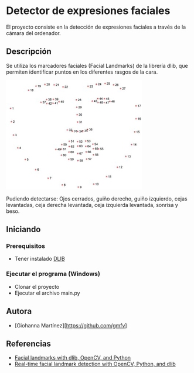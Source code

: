 # Detector de expresiones faciales

El proyecto consiste en la detección de expresiones faciales a través de la cámara del ordenador. 

## Descripción

Se utiliza los marcadores faciales (Facial Landmarks) de la librería dlib, que permiten identificar puntos en los diferentes rasgos de la cara. 

![Dlib Facial Landmarks](https://github.com/gmfv/Detector-de-emociones/blob/main/Dlib_Facial_landmarks%20(2).jpg)

Pudiendo detectarse: Ojos cerrados, guiño derecho, guiño izquierdo, cejas levantadas, ceja derecha levantada, ceja izquierda levantada, sonrisa y beso.

## Iniciando
### Prerequisitos
* Tener instalado [DLIB](https://pypi.org/project/dlib/)

### Ejecutar el programa (Windows)
* Clonar el proyecto
* Ejecutar el archivo main.py

## Autora
* [Giohanna Martínez][https://github.com/gmfv]

## Referencias
* [Facial landmarks with dlib, OpenCV, and Python](https://www.pyimagesearch.com/2017/04/03/facial-landmarks-dlib-opencv-python/?_ga=2.267746444.321007053.1637623315-444521202.1637623315)
* [Real-time facial landmark detection with OpenCV, Python, and dlib](https://www.pyimagesearch.com/2017/04/17/real-time-facial-landmark-detection-opencv-python-dlib/)

